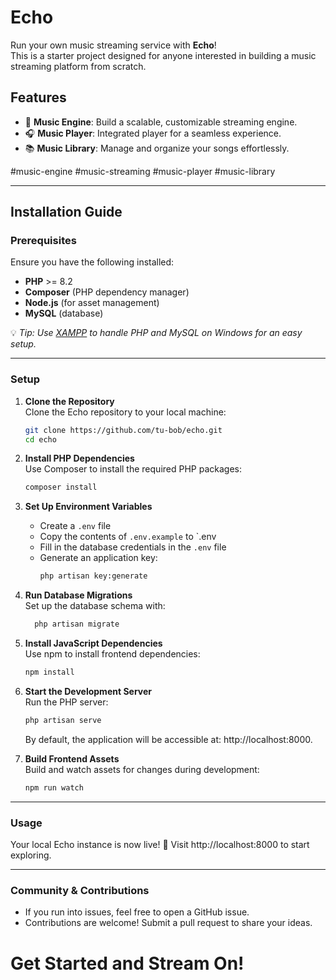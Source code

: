 # **Echo**

Run your own music streaming service with **Echo**!  
This is a starter project designed for anyone interested in building a music streaming platform from scratch.

## **Features**
- 🎵 **Music Engine**: Build a scalable, customizable streaming engine.
- 🎧 **Music Player**: Integrated player for a seamless experience.
- 📚 **Music Library**: Manage and organize your songs effortlessly.

#music-engine #music-streaming #music-player #music-library

---

## **Installation Guide**

### **Prerequisites**
Ensure you have the following installed:
- **PHP** >= 8.2
- **Composer** (PHP dependency manager)
- **Node.js** (for asset management)
- **MySQL** (database)

💡 *Tip: Use [XAMPP](https://www.apachefriends.org/index.html) to handle PHP and MySQL on Windows for an easy setup.*

---
### **Setup**

1. **Clone the Repository**  
   Clone the Echo repository to your local machine:
   ```bash
   git clone https://github.com/tu-bob/echo.git
   cd echo
    ```
2. **Install PHP Dependencies**  
   Use Composer to install the required PHP packages:
    ```bash
    composer install
    ```
3. **Set Up Environment Variables**  
   - Create a `.env` file
   - Copy the contents of `.env.example` to `.env
   - Fill in the database credentials in the `.env` file
   - Generate an application key:
     ```bash
     php artisan key:generate
     ```
4. **Run Database Migrations**  
   Set up the database schema with:
    ```bash
      php artisan migrate
    ```
5. **Install JavaScript Dependencies**  
   Use npm to install frontend dependencies:
    ```bash
    npm install
    ```
6. **Start the Development Server**  
   Run the PHP server:
    ```bash
    php artisan serve
    ```
   By default, the application will be accessible at: http://localhost:8000.

7. **Build Frontend Assets**  
   Build and watch assets for changes during development:
    ```bash
    npm run watch
    ```
   
---

### **Usage**
Your local Echo instance is now live! 🎉 Visit http://localhost:8000 to start exploring.

---

### **Community & Contributions**
- If you run into issues, feel free to open a GitHub issue.
- Contributions are welcome! Submit a pull request to share your ideas.

# **Get Started and Stream On!**
